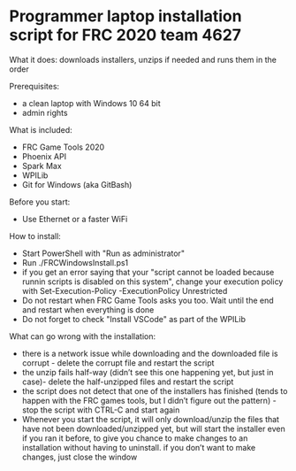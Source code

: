 # Programmer laptop installation script for FRC 2020 team 4627
What it does: downloads installers, unzips if needed and runs them in the order

Prerequisites: 
* a clean laptop with Windows 10 64 bit
* admin rights

What is included:
* FRC Game Tools 2020
* Phoenix API
* Spark Max
* WPILib
* Git for Windows (aka GitBash)

Before you start:
* Use Ethernet or a faster WiFi 

How to install:
* Start PowerShell with "Run as administrator"
* Run ./FRCWindowsInstall.ps1
* if you get an error saying that your "script cannot be loaded because runnin scripts is disabled on this system", change your execution policy with Set-Execution-Policy -ExecutionPolicy Unrestricted
* Do not restart when FRC Game Tools asks you too. Wait until the end and restart when everything is done
* Do not forget to check "Install VSCode" as part of the WPILib 

What can go wrong with the installation:
* there is a network issue while downloading and the downloaded file is corrupt - delete the corrupt file and restart the script
* the unzip fails half-way (didn’t see this one happening yet, but just in case)- delete the half-unzipped files and restart the script
* the script does not detect that one of the installers has finished (tends to happen with the FRC games tools, but I didn’t figure out the pattern) - stop the script with CTRL-C and start again
* Whenever you start the script, it will only download/unzip the files that have not been downloaded/unzipped yet, but will start the installer even if you ran it before, to give you chance to make changes to an installation without having to uninstall. if you don’t want to make changes, just close the window
